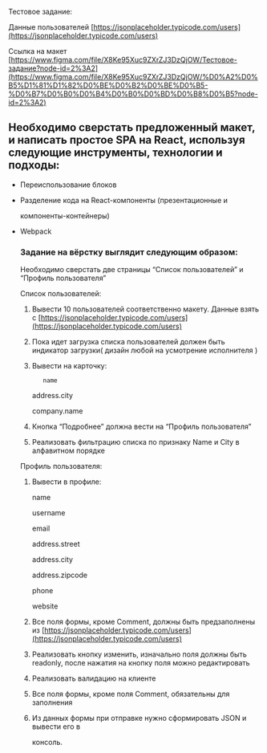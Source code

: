 Тестовое задание:

Данные пользователей [https://jsonplaceholder.typicode.com/users](https://jsonplaceholder.typicode.com/users)

Ссылка на макет [https://www.figma.com/file/X8Ke95Xuc9ZXrZJ3DzQjOW/Тестовое-задание?node-id=2%3A2](https://www.figma.com/file/X8Ke95Xuc9ZXrZJ3DzQjOW/%D0%A2%D0%B5%D1%81%D1%82%D0%BE%D0%B2%D0%BE%D0%B5-%D0%B7%D0%B0%D0%B4%D0%B0%D0%BD%D0%B8%D0%B5?node-id=2%3A2)

## Необходимо сверстать предложенный макет, и написать простое SPA на React, используя следующие инструменты, технологии и подходы:

- Переиспользование блоков
- Разделение кода на React-компоненты (презентационные и
    
    компоненты-контейнеры)
    
- Webpack
    
    
  
    
    ### **Задание на вёрстку выглядит следующим образом:**
    
    Необходимо сверстать две страницы “Список пользователей” и “Профиль пользователя”
    
    Список пользователей:
    
    1. Вывести 10 пользователей соответственно макету. Данные взять  с [https://jsonplaceholder.typicode.com/users](https://jsonplaceholder.typicode.com/users)
    2. Пока идет загрузка списка пользователей должен быть индикатор загрузки( дизайн любой на усмотрение исполнителя )
    3. Вывести на карточку: 
        
              name
        
        address.city
        
        company.name
        
    4. Кнопка “Подробнее” должна вести на “Профиль пользователя”
    5. Реализовать фильтрацию списка по признаку Name и City в алфавитном порядке
    
    Профиль пользователя:
    
    1. Вывести в профиле:
        
        name
        
        username
        
        email
        
        address.street
        
        address.city
        
        address.zipcode
        
        phone
        
        website
        
    2. Все поля формы, кроме Comment, должны быть предзаполнены из [https://jsonplaceholder.typicode.com/users](https://jsonplaceholder.typicode.com/users)
    3. Реализовать кнопку изменить, изначально поля должны быть readonly, после нажатия на кнопку поля можно редактировать
    4. Реализовать валидацию на клиенте
    5. Все поля формы, кроме поля Comment, обязательны для заполнения
    6. Из данных формы при отправке нужно сформировать JSON и вывести его в
        
        консоль.
